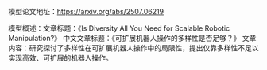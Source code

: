 模型论文地址：https://arxiv.org/abs/2507.06219

模型概述：文章标题：《Is Diversity All You Need for Scalable Robotic Manipulation?》
中文文章标题：《可扩展机器人操作的多样性是否足够？》
文章内容：研究探讨了多样性在可扩展机器人操作中的局限性，提出仅靠多样性不足以实现高效、可扩展的机器人操作。

